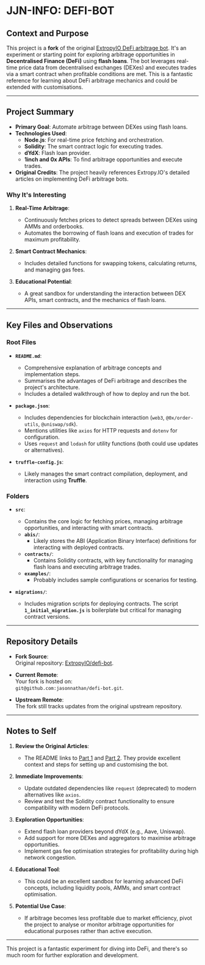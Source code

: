 # JJN-INFO: DEFI-BOT

## Context and Purpose

This project is a **fork** of the original [ExtropyIO DeFi arbitrage bot](https://github.com/ExtropyIO/defi-bot). It's an experiment or starting point for exploring arbitrage opportunities in **Decentralised Finance (DeFi)** using **flash loans**. The bot leverages real-time price data from decentralised exchanges (DEXes) and executes trades via a smart contract when profitable conditions are met. This is a fantastic reference for learning about DeFi arbitrage mechanics and could be extended with customisations.

---

## Project Summary

- **Primary Goal**: Automate arbitrage between DEXes using flash loans.
- **Technologies Used**:
  - **Node.js**: For real-time price fetching and orchestration.
  - **Solidity**: The smart contract logic for executing trades.
  - **dYdX**: Flash loan provider.
  - **1inch and 0x APIs**: To find arbitrage opportunities and execute trades.
- **Original Credits**: The project heavily references Extropy.IO's detailed articles on implementing DeFi arbitrage bots.

### Why It's Interesting

1. **Real-Time Arbitrage**:
   - Continuously fetches prices to detect spreads between DEXes using AMMs and orderbooks.
   - Automates the borrowing of flash loans and execution of trades for maximum profitability.

2. **Smart Contract Mechanics**:
   - Includes detailed functions for swapping tokens, calculating returns, and managing gas fees.

3. **Educational Potential**:
   - A great sandbox for understanding the interaction between DEX APIs, smart contracts, and the mechanics of flash loans.

---

## Key Files and Observations

### Root Files

- **`README.md`**:
  - Comprehensive explanation of arbitrage concepts and implementation steps.
  - Summarises the advantages of DeFi arbitrage and describes the project's architecture.
  - Includes a detailed walkthrough of how to deploy and run the bot.

- **`package.json`**:
  - Includes dependencies for blockchain interaction (`web3`, `@0x/order-utils`, `@uniswap/sdk`).
  - Mentions utilities like `axios` for HTTP requests and `dotenv` for configuration.
  - Uses `request` and `lodash` for utility functions (both could use updates or alternatives).

- **`truffle-config.js`**:
  - Likely manages the smart contract compilation, deployment, and interaction using **Truffle**.

### Folders

- **`src`**:
  - Contains the core logic for fetching prices, managing arbitrage opportunities, and interacting with smart contracts.
  - **`abis/`**:
    - Likely stores the ABI (Application Binary Interface) definitions for interacting with deployed contracts.
  - **`contracts/`**:
    - Contains Solidity contracts, with key functionality for managing flash loans and executing arbitrage trades.
  - **`examples/`**:
    - Probably includes sample configurations or scenarios for testing.

- **`migrations/`**:
  - Includes migration scripts for deploying contracts. The script **`1_initial_migration.js`** is boilerplate but critical for managing contract versions.

---

## Repository Details

- **Fork Source**:  
  Original repository: [ExtropyIO/defi-bot](https://github.com/ExtropyIO/defi-bot).

- **Current Remote**:  
  Your fork is hosted on:  
  `git@github.com:jasonnathan/defi-bot.git`.

- **Upstream Remote**:  
  The fork still tracks updates from the original upstream repository.

---

## Notes to Self

1. **Review the Original Articles**:
   - The README links to [Part 1](https://extropy-io.medium.com/coding-a-defi-arbitrage-bot-45e550d85089) and [Part 2](https://extropy-io.medium.com/arbitrage-bot-part-2-97e7b710dcf). They provide excellent context and steps for setting up and customising the bot.

2. **Immediate Improvements**:
   - Update outdated dependencies like `request` (deprecated) to modern alternatives like `axios`.
   - Review and test the Solidity contract functionality to ensure compatibility with modern DeFi protocols.

3. **Exploration Opportunities**:
   - Extend flash loan providers beyond dYdX (e.g., Aave, Uniswap).
   - Add support for more DEXes and aggregators to maximise arbitrage opportunities.
   - Implement gas fee optimisation strategies for profitability during high network congestion.

4. **Educational Tool**:
   - This could be an excellent sandbox for learning advanced DeFi concepts, including liquidity pools, AMMs, and smart contract optimisation.

5. **Potential Use Case**:
   - If arbitrage becomes less profitable due to market efficiency, pivot the project to analyse or monitor arbitrage opportunities for educational purposes rather than active execution.

---

This project is a fantastic experiment for diving into DeFi, and there's so much room for further exploration and development.
